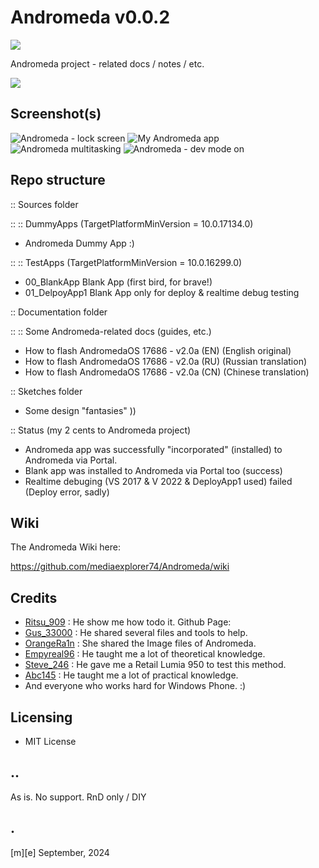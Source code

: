 # Andromeda v0.0.2
![](Images/logo.png)

Andromeda project - related docs / notes / etc.

![](Sketches/projectA.png)

## Screenshot(s)
![Andromeda - lock screen](Images/shot1.png)
![My Andromeda app](Images/shot2.png)
![Andromeda multitasking](Images/shot3.png)
![Andromeda - dev mode on](Images/shot4.png)

## Repo structure

:: Sources folder

:: :: DummyApps (TargetPlatformMinVersion = 10.0.17134.0)
- Andromeda Dummy App :)

:: :: TestApps (TargetPlatformMinVersion = 10.0.16299.0)
- 00_BlankApp  Blank App (first bird, for brave!) 
- 01_DelpoyApp1  Blank App only for deploy & realtime debug testing


:: Documentation folder

:: :: Some Andromeda-related docs (guides, etc.)
- How to flash AndromedaOS 17686 - v2.0a (EN)  (English original)
- How to flash AndromedaOS 17686 - v2.0a (RU)  (Russian translation)
- How to flash AndromedaOS 17686 - v2.0a (CN)  (Chinese translation)


:: Sketches folder
- Some design "fantasies" )) 

:: Status (my 2 cents to Andromeda project)
- Andromeda app was successfully "incorporated" (installed) to Andromeda via Portal. 
- Blank app was installed to Andromeda via Portal too (success)
- Realtime debuging (VS 2017 & V 2022 & DeployApp1 used) failed (Deploy error, sadly) 

## Wiki 

The Andromeda Wiki here: 

https://github.com/mediaexplorer74/Andromeda/wiki

## Credits 
- [Ritsu_909](https://github.com/Ritsu909) : He show me how todo it. Github Page: 
- [Gus_33000](https://github.com/Gus33000) : He shared several files and tools to help. 
- [OrangeRa1n](https://github.com/OrangeRa1n) : She shared the Image files of Andromeda. 
- [Empyreal96](https://github.com/Empyreal96) : He taught me a lot of theoretical knowledge.
- [Steve_246](https://github.com/SteveNo246) : He gave me a Retail Lumia 950 to test this method.
- [Abc145](https://github.com/Abc145) : He taught me a lot of practical knowledge.
- And everyone who works hard for Windows Phone. :)


## Licensing
- MIT License

## ..
As is. No support. RnD only / DIY 

## .

[m][e] September, 2024 

